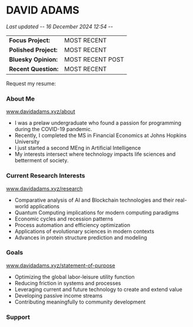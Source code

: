 # DAVID ADAMS
<!-- Last updated -->
*Last updated -- 16 December 2024 12:54 --* 

<!-- Recent project in the works -->
<table width="100%">
  <tr>
    <td valign="top"><strong>Focus Project:</strong></td>
    <td valign="top">MOST RECENT</td>
  </tr>
    <tr>
    <td valign="top"><strong>Polished Project:</strong></td>
    <td valign="top">MOST RECENT</td>
  </tr>
  <tr>
    <td valign="top"><strong>Bluesky Opinion:</strong></td>
    <td valign="top">MOST RECENT POST</td>
  </tr>
    <tr>
    <td valign="top"><strong>Recent Question:</strong></td>
    <td valign="top">MOST RECENT</td>
  </tr>
</table>

<!-- Request my resume here -->
Request my resume:
<!-- Use the palantir js -->

<!-- Background -->
<!-- TODO Add professional and personal section -->
### About Me
www.davidadams.xyz/about
- I was a prelaw undergraduate who found a passion for programming during the COVID-19 pandemic.
- Recently, I completed the MS in Financial Economics at Johns Hopkins University
- I just started a second MEng in Artificial Intelligence
- My interests intersect where technology impacts life sciences and betterment of society.

### Current Research Interests
www.davidadams.xyz/research
- Comparative analysis of AI and Blockchain technologies and their real-world applications
- Quantum Computing implications for modern computing paradigms
- Economic cycles and recession patterns
- Process automation and efficiency optimization
- Applications of evolutionary sciences in modern contexts
- Advances in protein structure prediction and modeling
 
### Goals
www.davidadams.xyz/statement-of-purpose
- Optimizing the global labor-leisure utility function
- Reducing friction in systems and processes
- Leveraging current and future technology to create and extend value
- Developing passive income streams
- Contributing meaningfully to community development

### Support

